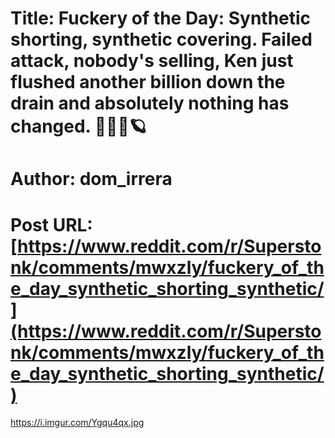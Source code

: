 # Title: Fuckery of the Day: Synthetic shorting, synthetic covering. Failed attack, nobody's selling, Ken just flushed another billion down the drain and absolutely nothing has changed. 💎🙌🚀🪐
# Author: dom_irrera
# Post URL: [https://www.reddit.com/r/Superstonk/comments/mwxzly/fuckery_of_the_day_synthetic_shorting_synthetic/](https://www.reddit.com/r/Superstonk/comments/mwxzly/fuckery_of_the_day_synthetic_shorting_synthetic/)


https://i.imgur.com/Ygqu4qx.jpg